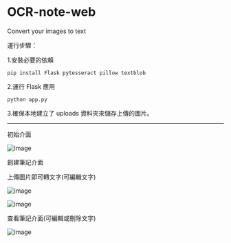 # OCR-note-web
 Convert your images to text

運行步驟：

1.安裝必要的依賴

`pip install Flask pytesseract pillow textblob`

2.運行 Flask 應用

`python app.py`

3.確保本地建立了 uploads 資料夾來儲存上傳的圖片。

*****

 
初始介面

![image](https://github.com/user-attachments/assets/32d1670a-6204-4ab1-b593-e059b6d71239)

創建筆記介面

上傳圖片即可轉文字(可編輯文字)

![image](https://github.com/user-attachments/assets/89664b0e-9889-4681-9249-42c9708f2b93)

![image](https://github.com/user-attachments/assets/fc9c1214-d384-483c-adcf-68d5265a6fdf)


查看筆記介面(可編輯或刪除文字)

![image](https://github.com/user-attachments/assets/bd14b217-af11-4dfb-b0f3-76bb1739de50)
